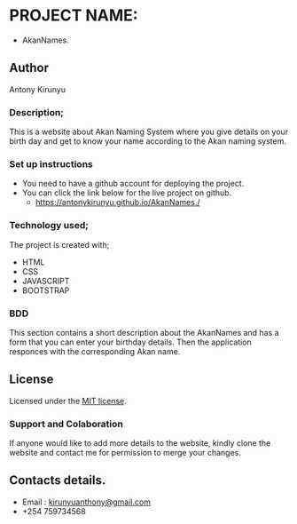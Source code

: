 # PROJECT NAME:

* AkanNames.

## Author

Antony Kirunyu

### Description;

This is a website about Akan Naming System where you 
give details on your birth day and get to know your 
name according to the Akan naming system.

### Set up instructions

* You need to have a github account for deploying the project.
* You can click the link below for the live project on github.
  * https://antonykirunyu.github.io/AkanNames./

### Technology used;

The project is created with;
* HTML
* CSS
* JAVASCRIPT
* BOOTSTRAP

### BDD

This section contains a short description about the AkanNames and has a form that you can enter your birthday details. Then the application responces with the corresponding Akan name.


## License

Licensed under the [MIT license](LICENSE). 
 
 ### Support and Colaboration
 If anyone would like to add more details to the website, kindly clone the website and contact me for permission to merge your changes.

 ## Contacts details.
 * Email : kirunyuanthony@gmail.com
 * +254 759734568
